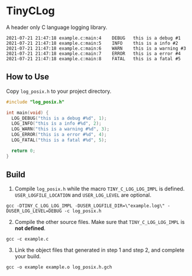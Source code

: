 # TinyCLog
A header only C language logging library.

```log
2021-07-21 21:47:18	example.c:main:4	DEBUG	this is a debug #1
2021-07-21 21:47:18	example.c:main:5	INFO	this is a info #2
2021-07-21 21:47:18	example.c:main:6	WARN	this is a warning #3
2021-07-21 21:47:18	example.c:main:7	ERROR	this is a error #4
2021-07-21 21:47:18	example.c:main:8	FATAL	this is a fatal #5
```

## How to Use
Copy `log_posix.h` to your project directory.
```c
#include "log_posix.h"

int main(void) {
  LOG_DEBUG("this is a debug #%d", 1);
  LOG_INFO("this is a info #%d", 2);
  LOG_WARN("this is a warning #%d", 3);
  LOG_ERROR("this is a error #%d", 4);
  LOG_FATAL("this is a fatal #%d", 5);

  return 0;
}
```

## Build
1. Compile `log_posix.h` while the macro `TINY_C_LOG_LOG_IMPL` is defined. `USER_LOGFILE_LOCATION` and `USER_LOG_LEVEL` are optional.
```
gcc -DTINY_C_LOG_LOG_IMPL -DUSER_LOGFILE_DIR=\"example.log\" -DUSER_LOG_LEVEL=DEBUG -c log_posix.h
```

2. Compile the other source files. Make sure that `TINY_C_LOG_LOG_IMPL` is **not defined**.
```
gcc -c example.c
```

3. Link the object files that generated in step 1 and step 2, and complete your build.
```
gcc -o example example.o log_posix.h.gch
```
